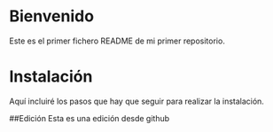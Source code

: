 # Bienvenido
Este es el primer fichero README de mi primer repositorio.

# Instalación
Aquí incluiré los pasos que hay que seguir para realizar la instalación.

##Edición
Esta es una edición desde github
